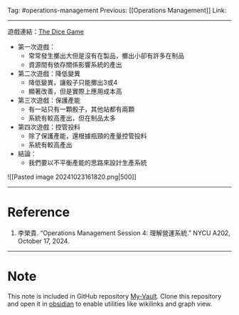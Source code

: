 Tag: #operations-management 
Previous: [[Operations Management]]
Link: 

---

遊戲連結：[The Dice Game](https://www.the-dice-game.com/)

- 第一次遊戲：
	- 常常發生擲出大但是沒有在製品，擲出小卻有許多在制品
	- 資源間有依存關係影響系統的產出
- 第二次遊戲：降低變異
	- 降低變異，讓骰子只能擲出3或4
	- 顯著改善，但是實際上應用成本高
- 第三次遊戲：保護產能
	- 有一站只有一顆骰子，其他站都有兩顆
	- 系統有較高產出，但在制品太多
- 第四次遊戲：控管投料
	- 除了保護產能，還根據瓶頸的產量控管投料
	- 系統有較高產出
- 結論：
	- 我們要以不平衡產能的思路來設計生產系統

![[Pasted image 20241023161820.png|500]]

---

# Reference

1. 李榮貴. “Operations Management Session 4: 理解營運系統.” NYCU A202, October 17, 2024.

---

# Note

This note is included in GitHub repository [My-Vault](https://github.com/LittleD3092/My-Vault.git). Clone this repository and open it in [obsidian](https://obsidian.md/) to enable utilities like wikilinks and graph view.